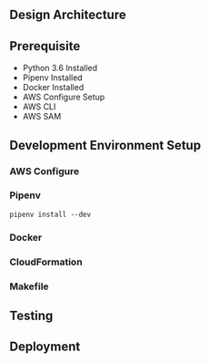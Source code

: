 ## Design Architecture

## Prerequisite
- Python 3.6 Installed
- Pipenv Installed
- Docker Installed
- AWS Configure Setup
- AWS CLI
- AWS SAM

## Development Environment Setup

### AWS Configure

### Pipenv
```
pipenv install --dev
```

### Docker

### CloudFormation 

### Makefile

### 

## Testing

## Deployment

## 
